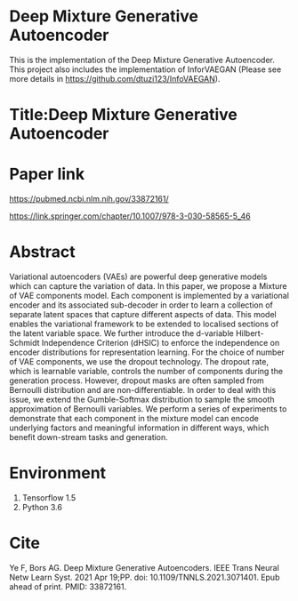 # Deep Mixture Generative Autoencoder
This is the implementation of the Deep Mixture Generative Autoencoder. This project also includes the implementation of InforVAEGAN (Please see more details in https://github.com/dtuzi123/InfoVAEGAN).

# Title:Deep Mixture Generative Autoencoder

# Paper link

https://pubmed.ncbi.nlm.nih.gov/33872161/

https://link.springer.com/chapter/10.1007/978-3-030-58565-5_46

# Abstract

Variational autoencoders (VAEs) are powerful deep generative models which
can capture the variation of data. In this paper, we propose a Mixture of VAE
components model. Each component is implemented by a variational encoder
and its associated sub-decoder in order to learn a collection of separate latent
spaces that capture different aspects of data. This model enables the variational
framework to be extended to localised sections of the latent variable space. We
further introduce the d-variable Hilbert-Schmidt Independence Criterion (dHSIC)
to enforce the independence on encoder distributions for representation learning.
For the choice of number of VAE components, we use the dropout technology.
The dropout rate, which is learnable variable, controls the number of components
during the generation process. However, dropout masks are often sampled from
Bernoulli distribution and are non-differentiable. In order to deal with this issue,
we extend the Gumble-Softmax distribution to sample the smooth approximation
of Bernoulli variables. We perform a series of experiments to demonstrate that each
component in the mixture model can encode underlying factors and meaningful
information in different ways, which benefit down-stream tasks and generation.

# Environment

1. Tensorflow 1.5
2. Python 3.6

# Cite

Ye F, Bors AG. Deep Mixture Generative Autoencoders. IEEE Trans Neural Netw Learn Syst. 2021 Apr 19;PP. doi: 10.1109/TNNLS.2021.3071401. Epub ahead of print. PMID: 33872161.
